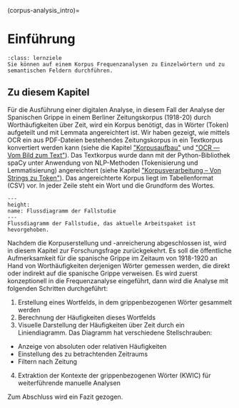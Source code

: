 (corpus-analysis_intro)=
# Einführung 
```{admonition} Groblernziel dieses Kapitels
:class: lernziele
Sie können auf einem Korpus Frequenzanalysen zu Einzelwörtern und zu semantischen Feldern durchführen.
```

## Zu diesem Kapitel
Für die Ausführung einer digitalen Analyse, in diesem Fall der Analyse der Spanischen Grippe in einem Berliner Zeitungskorpus (1918-20) durch Worthäufigkeiten über Zeit, wird ein Korpus benötigt, das in Wörter (Token) aufgeteilt und mit Lemmata angereichtert ist. Wir haben gezeigt, wie mittels OCR ein aus PDF-Dateien bestehendes Zeitungskorpus in ein Textkorpus konvertiert werden kann (siehe die Kapitel ["Korpusaufbau"](corpus-collection_intro) und ["OCR — Vom Bild zum Text"](ocr_intro)). Das Textkorpus wurde dann mit der Python-Bibliothek spaCy unter Anwendung von NLP-Methoden (Tokenisierung und Lemmatisierung) angereichtert (siehe Kapitel ["Korpusverarbeitung – Von Strings zu Token"](corpus-processing_intro)). Das angereichterte Korpus liegt im Tabellenformat (CSV) vor. In jeder Zeile steht ein Wort und die Grundform des Wortes.


```{figure} ../book_images/flow-chart_corpus-analysis.jpeg
---
height:
name: Flussdiagramm der Fallstudie
---
Flussdiagramm der Fallstudie, das aktuelle Arbeitspaket ist hevorgehoben.
```

Nachdem die Korpuserstellung und -anreicherung abgeschlossen ist, wird in diesem Kapitel zur Forschungsfrage zurückgekehrt. Es soll die öffentliche Aufmerksamkeit für die spanische Grippe im Zeitaum von 1918-1920 an Hand von Worthäufigkeiten derjenigen Wörter gemessen werden, die direkt oder indirekt auf die spanische Grippe verweisen. Es wird zuerst konzeptionell in die Frequenzanalyse eingeführt, dann wird die Analyse mit folgenden Schritten durchgeführt:

1. Erstellung eines Wortfelds, in dem grippenbezogenen Wörter gesammelt werden
2. Berechnung der Häufigkeiten dieses Wortfelds 
3. Visuelle Darstellung der Häufigkeiten über Zeit durch ein Liniendiagramm. Das Diagramm hat verschiedene Stellschrauben:
 - Anzeige von absoluten oder relativen Häufigkeiten
 - Einstellung des zu betrachtenden Zeitraums
 - Filtern nach Zeitung 
4. Extraktion der Kontexte der grippenbezogenen Wörter (KWIC) für weiterführende manuelle Analysen

Zum Abschluss wird ein Fazit gezogen. 
